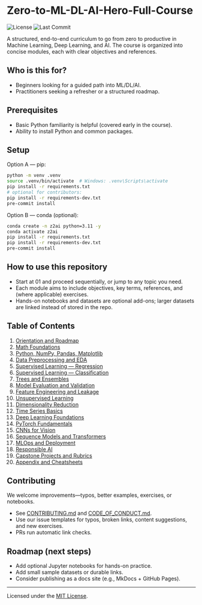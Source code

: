 # Zero-to-ML-DL-AI-Hero-Full-Course

![License](https://img.shields.io/badge/license-MIT-blue.svg)
![Last Commit](https://img.shields.io/github/last-commit/Sachin-Kushwaha1/Zero-to-ML-DL-AI-Hero-Full-Course)

A structured, end-to-end curriculum to go from zero to productive in Machine Learning, Deep Learning, and AI. The course is organized into concise modules, each with clear objectives and references.

## Who is this for?
- Beginners looking for a guided path into ML/DL/AI.
- Practitioners seeking a refresher or a structured roadmap.

## Prerequisites
- Basic Python familiarity is helpful (covered early in the course).
- Ability to install Python and common packages.

## Setup

Option A — pip:
```bash
python -m venv .venv
source .venv/bin/activate  # Windows: .venv\Scripts\activate
pip install -r requirements.txt
# optional for contributors:
pip install -r requirements-dev.txt
pre-commit install
```

Option B — conda (optional):
```bash
conda create -n z2ai python=3.11 -y
conda activate z2ai
pip install -r requirements.txt
pip install -r requirements-dev.txt
pre-commit install
```

## How to use this repository
- Start at 01 and proceed sequentially, or jump to any topic you need.
- Each module aims to include objectives, key terms, references, and (where applicable) exercises.
- Hands-on notebooks and datasets are optional add-ons; larger datasets are linked instead of stored in the repo.

## Table of Contents

1. [Orientation and Roadmap](./01_Orientation_and_Roadmap.md)
2. [Math Foundations](./02_Math_Foundations.md)
3. [Python, NumPy, Pandas, Matplotlib](./03_Python_Numpy_Pandas_Matplotlib.md)
4. [Data Preprocessing and EDA](./04_Data_Preprocessing_and_EDA.md)
5. [Supervised Learning — Regression](./05_Supervised_Regression.md)
6. [Supervised Learning — Classification](./06_Supervised_Classification.md)
7. [Trees and Ensembles](./07_Trees_and_Ensembles.md)
8. [Model Evaluation and Validation](./08_Model_Evaluation_and_Validation.md)
9. [Feature Engineering and Leakage](./09_Feature_Engineering_and_Leakage.md)
10. [Unsupervised Learning](./10_Unsupervised_Learning.md)
11. [Dimensionality Reduction](./11_Dimensionality_Reduction.md)
12. [Time Series Basics](./12_Time_Series_Basics.md)
13. [Deep Learning Foundations](./13_Deep_Learning_Foundations.md)
14. [PyTorch Fundamentals](./14_PyTorch_Fundamentals.md)
15. [CNNs for Vision](./15_CNNs_for_Vision.md)
16. [Sequence Models and Transformers](./16_Sequence_Models_and_Transformers.md)
17. [MLOps and Deployment](./17_MLOps_and_Deployment.md)
18. [Responsible AI](./18_Responsible_AI.md)
19. [Capstone Projects and Rubrics](./19_Capstone_Projects_and_Rubrics.md)
20. [Appendix and Cheatsheets](./20_Appendix_Cheatsheets.md)

## Contributing

We welcome improvements—typos, better examples, exercises, or notebooks.
- See [CONTRIBUTING.md](./CONTRIBUTING.md) and [CODE_OF_CONDUCT.md](./CODE_OF_CONDUCT.md).
- Use our issue templates for typos, broken links, content suggestions, and new exercises.
- PRs run automatic link checks.

## Roadmap (next steps)
- Add optional Jupyter notebooks for hands-on practice.
- Add small sample datasets or durable links.
- Consider publishing as a docs site (e.g., MkDocs + GitHub Pages).

---
Licensed under the [MIT License](./LICENSE).
